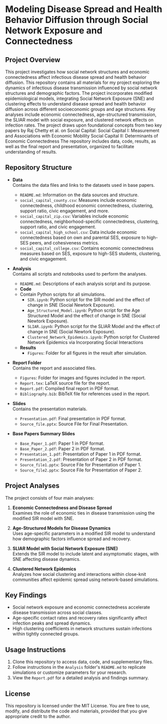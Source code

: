 # Modeling Disease Spread and Health Behavior Diffusion through Social Network Exposure and Connectedness

## Project Overview
This project investigates how social network structures and economic connectedness affect infectious disease spread and health behavior diffusion. 
This repository contains all materials for my project exploring the dynamics of infectious disease transmission influenced by social network structures and demographic factors. The project incorporates modified epidemiological models, integrating Social Network Exposure (SNE) and clustering effects to understand disease spread and health behavior diffusion across different socioeconomic groups and age structures. Key analyses include economic connectedness, age-structured transmission, the SLIAR model with social exposure, and clustered network effects on infection rates.
The project draws upon foundational concepts from two key papers by Raj Chetty et al. on Social Capital:
Social Capital I: Measurement and Associations with Economic Mobility
Social Capital II: Determinants of Economic Connectedness
The repository includes data, code, results, as well as the final report and presentation, organized to facilitate understanding of results.

## Repository Structure
- **Data**  
  Contains the data files and links to the datasets used in base papers.
  - `README.md`: Information on the data sources and structure.
  - `social_capital_county.csv`: Measures include economic connectedness, childhood economic connectedness, clustering, support ratio, civic engagement, and more.
  - `social_capital_zip.csv`: Variables include economic connectedness, neighborhood-specific connectedness, clustering, support ratio, and civic engagement.
  - `social_capital_high_school.csv`: Data include economic connectedness based on own and parental SES, exposure to high-SES peers, and cohesiveness metrics.
  - `social_capital_college.csv`: Contains economic connectedness measures based on SES, exposure to high-SES students, clustering, and civic engagement.
  
- **Analysis**  
  Contains all scripts and notebooks used to perform the analyses.
  - `README.md`: Descriptions of each analysis script and its purpose.
  - **Code**
  - Contain Python scripts for all simulations.
    - `SIR.ipynb`: Python script for the SIR model and the effect of change in SNE (Social Newtork Exposure).
    - `Age_Structured_Model.ipynb`: Python script for the Age Structured Model and the effect of change in SNE (Social Newtork Exposure).
    - `SLIAR.ipynb`: Python script for the SLIAR Model and the effect of change in SNE (Social Newtork Exposure).
    - `Clustered_Network_Epidemics.ipynb`: Python script for Clustered Network Epidemics via Incorporating Social Interactions
  - **Results**
    - `Figures`: Folder for all figures in the result after simulation.

- **Report Folder**  
  Contains the report and associated files.
  - `Figures`: Folder for images and figures included in the report.
  - `Report.tex`: LaTeX source file for the report.
  - `Report.pdf`: Compiled final report in PDF format.
  - `Bibliography.bib`: BibTeX file for references used in the report.
  
- **Slides**  
  Contains the presentation materials.
  - `Presentation.pdf`: Final presentation in PDF format.
  - `Source_file.pptx`: Source File for Final Presentation.
  
- **Base Papers Summary Slides**  
  - `Base_Paper_1.pdf`: Paper 1 in PDF format.
  - `Base_Paper_2.pdf`: Paper 2 in PDF format.
  - `Presentation_1.pdf`: Presentation of Paper 1 in PDF format.
  - `Presentation_2.pdf`: Presentation of Paper 2 in PDF format.
  - `Source_file1.pptx`: Source File for Presentation of Paper 1.
  - `Source_file2.pptx`: Source File for Presentation of Paper 2.

## Project Analyses
The project consists of four main analyses:
1. **Economic Connectedness and Disease Spread**  
   Examines the role of economic ties in disease transmission using the modified SIR model with SNE.

2. **Age-Structured Models for Disease Dynamics**  
   Uses age-specific parameters in a modified SIR model to understand how demographic factors influence spread and recovery.

3. **SLIAR Model with Social Network Exposure (SNE)**  
   Extends the SIR model to include latent and asymptomatic stages, with SNE affecting disease dynamics.

4. **Clustered Network Epidemics**  
   Analyzes how social clustering and interactions within close-knit communities affect epidemic spread using network-based simulations.

## Key Findings
- Social network exposure and economic connectedness accelerate disease transmission across social classes.
- Age-specific contact rates and recovery rates significantly affect infection peaks and spread dynamics.
- High clustering coefficients in network structures sustain infections within tightly connected groups.

## Usage Instructions
1. Clone this repository to access data, code, and supplementary files.
2. Follow instructions in the `Analysis` folder's `README.md` to replicate simulations or customize parameters for your research.
3. View the `Report.pdf` for a detailed analysis and findings summary.

## License
This repository is licensed under the MIT License. You are free to use, modify, and distribute the code and materials, provided that you give appropriate credit to the author.

